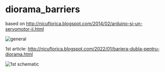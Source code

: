 # diorama_barriers
based on http://nicuflorica.blogspot.com/2014/02/arduino-si-un-servomotor-ii.html

![general](https://blogger.googleusercontent.com/img/a/AVvXsEiP539EqJJp3VWKz3dEJQLa2PBugPGO5Xr66LTLeWRmbFHNZObRXxZyJNT548CqbDry9Lt3b8eCTz-0EVSwPVL-4VFD5TF_qgWILrTRhNKij9b1FHDfJmeLl8DrCOZeTWxV8-xlVZ42mQwCOFRLI8aFUu5A7YM6osdaW1RrneGSrV1taQAmrdFGuv8E6A=w320-h149)

1st article: http://nicuflorica.blogspot.com/2022/01/bariera-dubla-pentru-diorama.html

![1st schematic](https://blogger.googleusercontent.com/img/a/AVvXsEjRIx_keXnH8Cx-64OcTk3Wv4VXO318beGGf-q7BeyaNJOFspT58Rj2P9VlyMmm3nAKo6I_1x7mqfLJYGMzRHvlKe6vI1dk2hLOgpuVbOTsTgeyXV1aDMsYIshauzuG_M3DJ6qheVRlWN6ihUJci1NoOf0xLLr22gL9Xf02tJtFP6b6xo25lJAqdxCAJA=s320)
